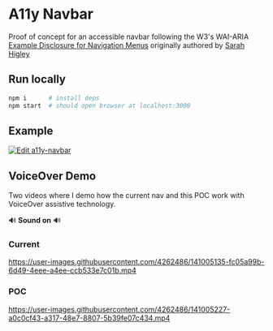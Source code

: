 
# A11y Navbar
Proof of concept for an accessible navbar following the W3's WAI-ARIA 
[Example Disclosure for Navigation Menus](https://www.w3.org/TR/wai-aria-practices/examples/disclosure/disclosure-navigation.html) originally authored by [Sarah Higley](https://sarahmhigley.com/)

## Run locally
```sh
npm i      # install deps
npm start  # should open browser at localhost:3000
```

## Example
[![Edit a11y-navbar](https://codesandbox.io/static/img/play-codesandbox.svg)](https://codesandbox.io/s/github/xaviervalarino/a11y-navbar/tree/main/?fontsize=14&hidenavigation=1&theme=dark)

## VoiceOver Demo
Two videos where I demo how the current nav and this POC work with VoiceOver assistive technology.

🔊 **Sound on** 🔊
### Current

https://user-images.githubusercontent.com/4262486/141005135-fc05a99b-6d49-4eee-a4ee-ccb533e7c01b.mp4

### POC

https://user-images.githubusercontent.com/4262486/141005227-a0c0cf43-a317-48e7-8807-5b39fe07c434.mp4
